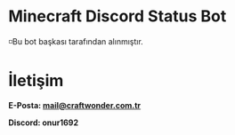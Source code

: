 # Minecraft Discord Status Bot
◽Bu bot başkası tarafından alınmıştır.

# İletişim
**E-Posta: mail@craftwonder.com.tr**

**Discord: onur1692**
